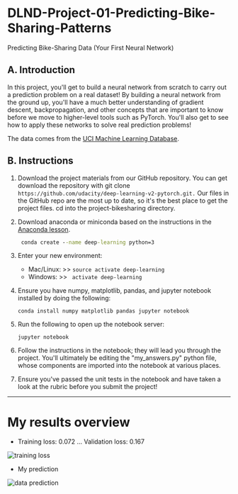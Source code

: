 # DLND-Project-01-Predicting-Bike-Sharing-Patterns
Predicting Bike-Sharing Data (Your First Neural Network)
## **A. Introduction**

In this project, you'll get to build a neural network from scratch to carry out a prediction problem on a real dataset! By building a neural network from the ground up, you'll have a much better understanding of gradient descent, backpropagation, and other concepts that are important to know before we move to higher-level tools such as PyTorch. You'll also get to see how to apply these networks to solve real prediction problems!

The data comes from the [UCI Machine Learning Database](https://archive.ics.uci.edu/ml/datasets/Bike+Sharing+Dataset).
## **B. Instructions**

1. Download the project materials from our GitHub repository. You can get download the repository with git clone ```https://github.com/udacity/deep-learning-v2-pytorch.git.``` Our files in the GitHub repo are the most up to date, so it's the best place to get the project files.
    cd into the project-bikesharing directory.
2. Download anaconda or miniconda based on the instructions in the [Anaconda lesson](https://classroom.udacity.com/nanodegrees/nd101/parts/2a9dba0b-28eb-4b0e-acfa-bdcf35680d90/modules/aba54606-cf35-4a77-b643-efec6a90bfa1/lessons/9e9ed61d-20c3-4431-95aa-a1099f28d601/concepts/4cdc5a26-1e54-4a69-8eb4-f15e37aaab7b).
   ```cmd
    conda create --name deep-learning python=3
   ```
3. Enter your new environment:
    - Mac/Linux: >>  ```source activate deep-learning ```
    - Windows: >> ``` activate deep-learning```
4. Ensure you have numpy, matplotlib, pandas, and jupyter notebook installed by doing the following:

    ```conda install numpy matplotlib pandas jupyter notebook```

5. Run the following to open up the notebook server:

    ``` jupyter notebook ```

6. Follow the instructions in the notebook; they will lead you through the project. You'll ultimately be editing the "my_answers.py" python file, whose components are imported into the notebook at various places.

7. Ensure you've passed the unit tests in the notebook and have taken a look at the rubric before you submit the project!

____________________________

# My results overview

- Training loss: 0.072 ... Validation loss: 0.167

![training loss](https://user-images.githubusercontent.com/35566244/138522500-d01e8831-37a5-4af5-8cd6-ab707aee3fba.png)

- My prediction

![data prediction](https://user-images.githubusercontent.com/35566244/138522553-92db9a72-42d3-4fc9-a91e-cd8eacb91406.png)

